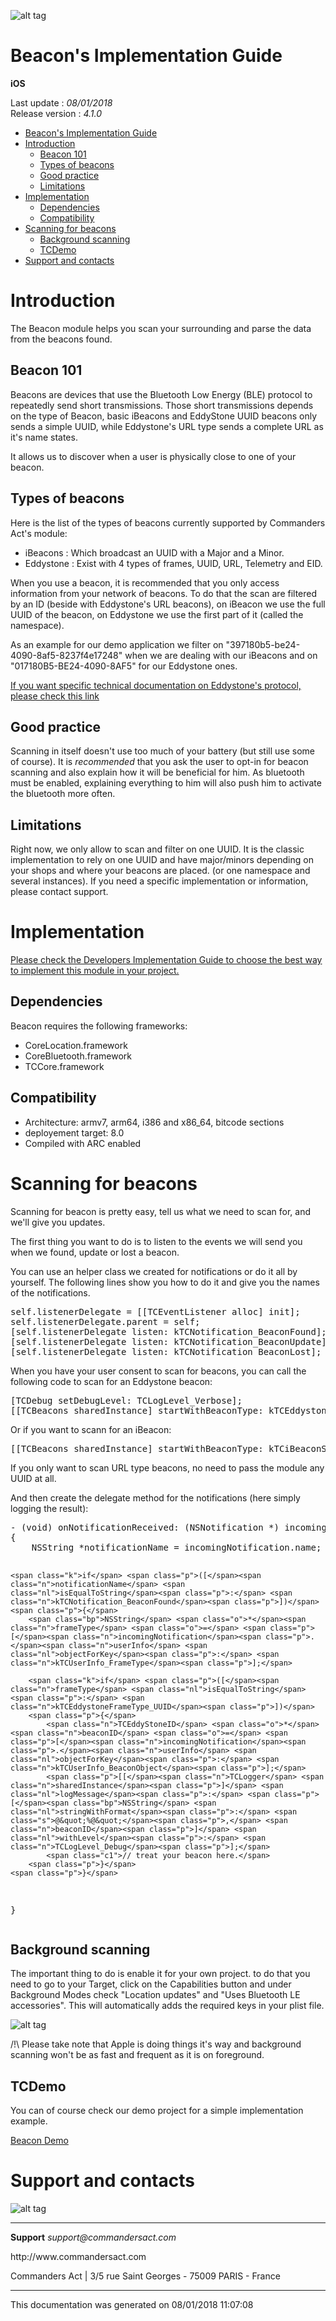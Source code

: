 
<html>
<body>
<p><img alt="alt tag" src="../res/ca_logo.png" /></p>
<h1 id="beacons-implementation-guide">Beacon's Implementation Guide</h1>
<p><strong>iOS</strong></p>
<p>Last update : <em>08/01/2018</em><br />
Release version : <em>4.1.0</em></p>
<p><div id="end_first_page" /></p>

<div class="toc">
<ul>
<li><a href="#beacons-implementation-guide">Beacon's Implementation Guide</a></li>
<li><a href="#introduction">Introduction</a><ul>
<li><a href="#beacon-101">Beacon 101</a></li>
<li><a href="#types-of-beacons">Types of beacons</a></li>
<li><a href="#good-practice">Good practice</a></li>
<li><a href="#limitations">Limitations</a></li>
</ul>
</li>
<li><a href="#implementation">Implementation</a><ul>
<li><a href="#dependencies">Dependencies</a></li>
<li><a href="#compatibility">Compatibility</a></li>
</ul>
</li>
<li><a href="#scanning-for-beacons">Scanning for beacons</a><ul>
<li><a href="#background-scanning">Background scanning</a></li>
<li><a href="#tcdemo">TCDemo</a></li>
</ul>
</li>
<li><a href="#support-and-contacts">Support and contacts</a></li>
</ul>
</div>
<h1 id="introduction">Introduction</h1>
<p>The Beacon module helps you scan your surrounding and parse the data from the beacons found.</p>
<h2 id="beacon-101">Beacon 101</h2>
<p>Beacons are devices that use the Bluetooth Low Energy (BLE) protocol to repeatedly send short transmissions. Those short transmissions depends on the type of Beacon, basic iBeacons and EddyStone UUID beacons only sends a simple UUID, while Eddystone's URL type sends a complete URL as it's name states.</p>
<p>It allows us to discover when a user is physically close to one of your beacon.</p>
<h2 id="types-of-beacons">Types of beacons</h2>
<p>Here is the list of the types of beacons currently supported by Commanders Act's module:</p>
<ul>
<li>iBeacons : Which broadcast an UUID with a Major and a Minor.</li>
<li>Eddystone : Exist with 4 types of frames, UUID, URL, Telemetry and EID.</li>
</ul>
<p>When you use a beacon, it is recommended that you only access information from your network of beacons. To do that the scan are filtered by an ID (beside with Eddystone's URL beacons), on iBeacon we use the full UUID of the beacon, on Eddystone we use the first part of it (called the namespace).</p>
<p>As an example for our demo application we filter on "397180b5-be24-4090-8af5-8237f4e17248" when we are dealing with our iBeacons and on "017180B5-BE24-4090-8AF5" for our Eddystone ones.</p>
<p><a href="https://github.com/google/eddystone/blob/master/protocol-specification.md">If you want specific technical documentation on Eddystone's protocol, please check this link</a></p>
<h2 id="good-practice">Good practice</h2>
<p>Scanning in itself doesn't use too much of your battery (but still use some of course). It is <em>recommended</em> that you ask the user to opt-in for beacon scanning and also explain how it will be beneficial for him. As bluetooth must be enabled, explaining everything to him will also push him to activate the bluetooth more often.</p>
<h2 id="limitations">Limitations</h2>
<p>Right now, we only allow to scan and filter on one UUID. It is the classic implementation to rely on one UUID and have major/minors depending on your shops and where your beacons are placed. (or one namespace and several instances).
If you need a specific implementation or information, please contact support.</p>
<h1 id="implementation">Implementation</h1>
<p><a href="../README.md">Please check the Developers Implementation Guide to choose the best way to implement this module in your project.</a></p>
<h2 id="dependencies">Dependencies</h2>
<p>Beacon requires the following frameworks:</p>
<ul>
<li>CoreLocation.framework</li>
<li>CoreBluetooth.framework</li>
<li>TCCore.framework</li>
</ul>
<h2 id="compatibility">Compatibility</h2>
<ul>
<li>Architecture: armv7, arm64, i386 and x86_64, bitcode sections</li>
<li>deployement target: 8.0</li>
<li>Compiled with ARC enabled</li>
</ul>
<h1 id="scanning-for-beacons">Scanning for beacons</h1>
<p>Scanning for beacon is pretty easy, tell us what we need to scan for, and we'll give you updates.</p>
<p>The first thing you want to do is to listen to the events we will send you when we found, update or lost a beacon.</p>
<p>You can use an helper class we created for notifications or do it all by yourself. The following lines show you how to do it and give you the names of the notifications.</p>
<div class="codehilite"><pre><span></span><span class="nb">self</span><span class="p">.</span><span class="n">listenerDelegate</span> <span class="o">=</span> <span class="p">[[</span><span class="n">TCEventListener</span> <span class="n">alloc</span><span class="p">]</span> <span class="n">init</span><span class="p">];</span>
<span class="nb">self</span><span class="p">.</span><span class="n">listenerDelegate</span><span class="p">.</span><span class="n">parent</span> <span class="o">=</span> <span class="nb">self</span><span class="p">;</span>
<span class="p">[</span><span class="nb">self</span><span class="p">.</span><span class="n">listenerDelegate</span> <span class="nl">listen</span><span class="p">:</span> <span class="n">kTCNotification_BeaconFound</span><span class="p">];</span>
<span class="p">[</span><span class="nb">self</span><span class="p">.</span><span class="n">listenerDelegate</span> <span class="nl">listen</span><span class="p">:</span> <span class="n">kTCNotification_BeaconUpdate</span><span class="p">];</span>
<span class="p">[</span><span class="nb">self</span><span class="p">.</span><span class="n">listenerDelegate</span> <span class="nl">listen</span><span class="p">:</span> <span class="n">kTCNotification_BeaconLost</span><span class="p">];</span>
</pre></div>


<p>When you have your user consent to scan for beacons, you can call the following code to scan for an Eddystone beacon:</p>
<div class="codehilite"><pre><span></span><span class="p">[</span><span class="n">TCDebug</span> <span class="nl">setDebugLevel</span><span class="p">:</span> <span class="n">TCLogLevel_Verbose</span><span class="p">];</span>
<span class="p">[[</span><span class="n">TCBeacons</span> <span class="n">sharedInstance</span><span class="p">]</span> <span class="nl">startWithBeaconType</span><span class="p">:</span> <span class="n">kTCEddystoneServiceID</span> <span class="nl">andID</span><span class="p">:</span> <span class="s">@&quot;017180B5-BE24-4090-8AF5&quot;</span><span class="p">];</span>
</pre></div>


<p>Or if you want to scann for an iBeacon:</p>
<div class="codehilite"><pre><span></span><span class="p">[[</span><span class="n">TCBeacons</span> <span class="n">sharedInstance</span><span class="p">]</span> <span class="nl">startWithBeaconType</span><span class="p">:</span> <span class="n">kTCiBeaconServiceID</span> <span class="nl">andID</span><span class="p">:</span> <span class="s">@&quot;397180b5-be24-4090-8af5-8237f4e17248&quot;</span><span class="p">];</span>
</pre></div>


<p>If you only want to scan URL type beacons, no need to pass the module any UUID at all.</p>
<p>And then create the delegate method for the notifications (here simply logging the result):</p>
<div class="codehilite"><pre><span></span><span class="p">-</span> <span class="p">(</span><span class="kt">void</span><span class="p">)</span> <span class="nf">onNotificationReceived:</span> <span class="p">(</span><span class="bp">NSNotification</span> <span class="o">*</span><span class="p">)</span> <span class="nv">incomingNotification</span>
<span class="p">{</span>
    <span class="bp">NSString</span> <span class="o">*</span><span class="n">notificationName</span> <span class="o">=</span> <span class="n">incomingNotification</span><span class="p">.</span><span class="n">name</span><span class="p">;</span>

    <span class="k">if</span> <span class="p">([</span><span class="n">notificationName</span> <span class="nl">isEqualToString</span><span class="p">:</span> <span class="n">kTCNotification_BeaconFound</span><span class="p">])</span>
    <span class="p">{</span>
        <span class="bp">NSString</span> <span class="o">*</span><span class="n">frameType</span> <span class="o">=</span> <span class="p">[</span><span class="n">incomingNotification</span><span class="p">.</span><span class="n">userInfo</span> <span class="nl">objectForKey</span><span class="p">:</span> <span class="n">kTCUserInfo_FrameType</span><span class="p">];</span>

        <span class="k">if</span> <span class="p">([</span><span class="n">frameType</span> <span class="nl">isEqualToString</span><span class="p">:</span> <span class="n">kTCEddystoneFrameType_UUID</span><span class="p">])</span>
        <span class="p">{</span>
            <span class="n">TCEddyStoneID</span> <span class="o">*</span><span class="n">beaconID</span> <span class="o">=</span> <span class="p">[</span><span class="n">incomingNotification</span><span class="p">.</span><span class="n">userInfo</span> <span class="nl">objectForKey</span><span class="p">:</span> <span class="n">kTCUserInfo_BeaconObject</span><span class="p">];</span>
            <span class="p">[[</span><span class="n">TCLogger</span> <span class="n">sharedInstance</span><span class="p">]</span> <span class="nl">logMessage</span><span class="p">:</span> <span class="p">[</span><span class="bp">NSString</span> <span class="nl">stringWithFormat</span><span class="p">:</span> <span class="s">@&quot;%@&quot;</span><span class="p">,</span> <span class="n">beaconID</span><span class="p">]</span> <span class="nl">withLevel</span><span class="p">:</span> <span class="n">TCLogLevel_Debug</span><span class="p">];</span>
            <span class="c1">// treat your beacon here.</span>
        <span class="p">}</span>
    <span class="p">}</span>
<span class="p">}</span>
</pre></div>


<h2 id="background-scanning">Background scanning</h2>
<p>The important thing to do is enable it for your own project. to do that you need to go to your Target, click on the Capabilities button and under Background Modes check "Location updates" and "Uses Bluetooth LE accessories". This will automatically adds the required keys in your plist file.</p>
<p><img alt="alt tag" src="../res/Beacon_BackgroundMode.png" /></p>
<p>/!\ Please take note that Apple is doing things it's way and background scanning won't be as fast and frequent as it is on foreground.</p>
<h2 id="tcdemo">TCDemo</h2>
<p>You can of course check our demo project for a simple implementation example.</p>
<p><a href="https://github.com/TagCommander/Beacon-Demo/tree/master/iOS">Beacon Demo</a></p>
<h1 id="support-and-contacts">Support and contacts</h1>
<p><img alt="alt tag" src="../res/ca_logo.png" /></p>
<hr />
<p><strong>Support</strong>
<em>support@commandersact.com</em></p>
<p>http://www.commandersact.com</p>
<p>Commanders Act | 3/5 rue Saint Georges - 75009 PARIS - France</p>
<hr />
<p>This documentation was generated on 08/01/2018 11:07:08</p>
</body>
</html>